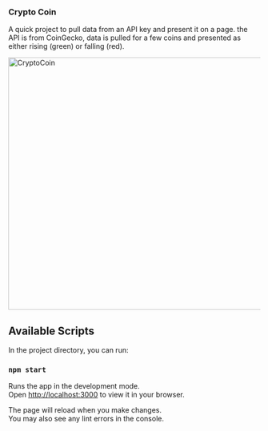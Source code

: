 ### Crypto Coin

A quick project to pull data from an API key and present it on a page.
the API is from CoinGecko, data is pulled for a few coins and presented as either rising (green) or falling (red).

<img width="505" alt="CryptoCoin" src="https://github.com/mathewsteenwinkel/CryptoCoin/assets/100092964/c9addff5-b9fa-4eec-8487-0eff76a4270f">




## Available Scripts

In the project directory, you can run:

### `npm start`

Runs the app in the development mode.\
Open [http://localhost:3000](http://localhost:3000) to view it in your browser.

The page will reload when you make changes.\
You may also see any lint errors in the console.

